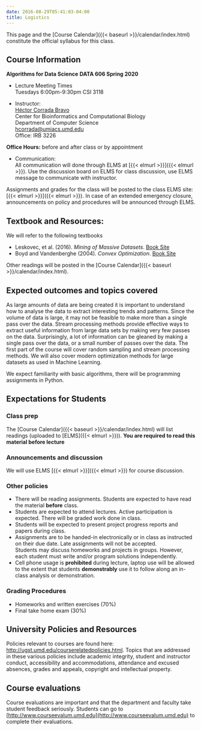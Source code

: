 ```yaml
---
date: 2016-08-29T05:41:03-04:00
title: Logistics
---
```


This page and the [Course Calendar]({{< baseurl >}}/calendar/index.html) constitute the official syllabus for this class.

## Course Information

**Algorithms for Data Science**
**DATA 606 Spring 2020**


*	Lecture Meeting Times    
    Tuesdays 6:00pm-9:30pm CSI 3118
    
*	Instructor:  
    [H&eacute;ctor Corrada Bravo](http://www.hcbravo.org)  
    Center for Bioinformatics and Computational Biology  
    Department of Computer Science  
    <hcorrada@umiacs.umd.edu>  
    Office: IRB 3226


**Office Hours:** before and after class or by appointment

* Communication:  
    All communication will done through ELMS at [{{< elmurl >}}]({{< elmurl >}}). Use the discussion board on ELMS for class discussion, use ELMS message to communicate with instructor.

Assignments and grades for the class will be posted to the class ELMS site: [{{< elmurl >}}]({{< elmurl >}}).
In case of an extended emergency closure, announcements on policy and procedures will be announced through ELMS.

## Textbook and Resources:


We will refer to the following textbooks

- Leskovec, et al. (2016). _Mining of Massive Datasets_. [Book Site](http://www.mmds.org/)  
- Boyd and Vandenberghe (2004). _Convex Optimization_. [Book Site](https://web.stanford.edu/~boyd/cvxbook/)

Other readings will be posted in the [Course Calendar]({{< baseurl >}}/calendar/index.html).

## Expected outcomes and topics covered

As large amounts of data are being created it is important to understand how to analyse the data to extract interesting trends and patterns. Since the volume of data is large, it may not be feasible to make more than a single pass over the data. Stream processing methods provide effective ways to extract useful information from large data sets by making very few passes on the data. Surprisingly, a lot of information can be gleaned by making a single pass over the data, or a small number of passes over the data. The first part of the course will cover random sampling and stream processing methods. We will also cover modern optimization methods for large datasets as used in Machine Learning.

We expect familiarity with basic algorithms, there will be programming assignments in Python. 

## Expectations for Students


### Class prep

The [Course Calendar]({{< baseurl >}}/calendar/index.html) will list
readings (uploaded to [ELMS]({{< elmurl >}})). **You are
required to read this material before lecture**

### Announcements and discussion

We will use ELMS [{{< elmurl >}}]({{< elmurl >}}) for course discussion.

### Other policies

* There will be reading assignments. Students are expected to have read the material **before** class.  
* Students are expected to attend lectures. Active participation is expected. There will be graded work done in class.  
* Students will be expected to present project progress reports and papers during class. 
* Assignments are to be handed-in electronically or in class as instructed on their due date. Late assignments will not be accepted.  
 Students may discuss homeworks and projects in groups. However, each
  student must write and/or program solutions independently.  
* Cell phone usage is **prohibited** during lecture, laptop use will be allowed to the extent that students **demonstrably** use it to follow along an in-class analysis or demonstration.  

### Grading Procedures 

* Homeworks and written exercises (70%)
* Final take home exam (30%)

## University Policies and Resources

Policies relevant to courses are found here: http://ugst.umd.edu/courserelatedpolicies.html. Topics that are addressed in these various policies include academic integrity, student and instructor conduct, accessibility and accommodations, attendance and excused absences, grades and appeals, copyright and intellectual property.


## Course evaluations

Course evaluations are important and that the department and faculty
take student feedback seriously.  Students can go to [http://www.courseevalum.umd.edu](http://www.courseevalum.umd.edu) to complete their evaluations.





